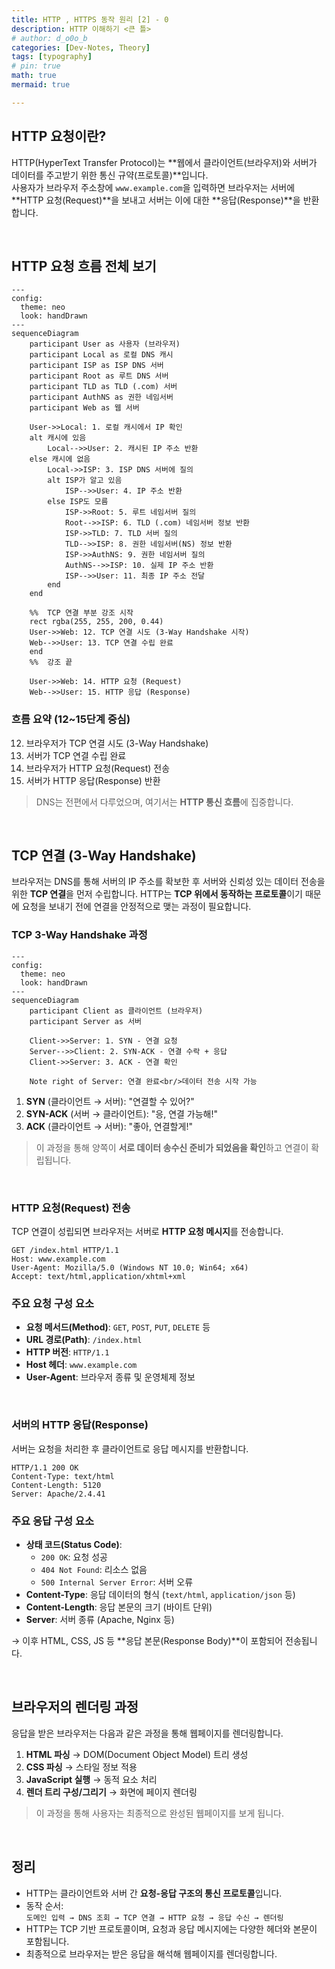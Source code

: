 ```yaml
---
title: HTTP , HTTPS 동작 원리 [2] - 0
description: HTTP 이해하기 <큰 틀>
# author: d_o0o_b
categories: [Dev-Notes, Theory]
tags: [typography]
# pin: true
math: true
mermaid: true

---
```


## HTTP 요청이란?
HTTP(HyperText Transfer Protocol)는 **웹에서 클라이언트(브라우저)와 서버가 데이터를 주고받기 위한 통신 규약(프로토콜)**입니다.  
사용자가 브라우저 주소창에 `www.example.com`을 입력하면 브라우저는 서버에 **HTTP 요청(Request)**을 보내고 서버는 이에 대한 **응답(Response)**을 반환합니다.


<br/>

## HTTP 요청 흐름 전체 보기
```mermaid
---
config:
  theme: neo
  look: handDrawn
---
sequenceDiagram
    participant User as 사용자 (브라우저)
    participant Local as 로컬 DNS 캐시
    participant ISP as ISP DNS 서버
    participant Root as 루트 DNS 서버
    participant TLD as TLD (.com) 서버
    participant AuthNS as 권한 네임서버
    participant Web as 웹 서버

    User->>Local: 1. 로컬 캐시에서 IP 확인
    alt 캐시에 있음
        Local-->>User: 2. 캐시된 IP 주소 반환
    else 캐시에 없음
        Local->>ISP: 3. ISP DNS 서버에 질의
        alt ISP가 알고 있음
            ISP-->>User: 4. IP 주소 반환
        else ISP도 모름
            ISP->>Root: 5. 루트 네임서버 질의
            Root-->>ISP: 6. TLD (.com) 네임서버 정보 반환
            ISP->>TLD: 7. TLD 서버 질의
            TLD-->>ISP: 8. 권한 네임서버(NS) 정보 반환
            ISP->>AuthNS: 9. 권한 네임서버 질의
            AuthNS-->>ISP: 10. 실제 IP 주소 반환
            ISP-->>User: 11. 최종 IP 주소 전달
        end
    end

    %%  TCP 연결 부분 강조 시작
    rect rgba(255, 255, 200, 0.44)
    User->>Web: 12. TCP 연결 시도 (3-Way Handshake 시작)
    Web-->>User: 13. TCP 연결 수립 완료
    end
    %%  강조 끝

    User->>Web: 14. HTTP 요청 (Request)
    Web-->>User: 15. HTTP 응답 (Response)

```

### 흐름 요약 (12~15단계 중심)
12. 브라우저가 TCP 연결 시도 (3-Way Handshake)
13. 서버가 TCP 연결 수립 완료
14. 브라우저가 HTTP 요청(Request) 전송
15. 서버가 HTTP 응답(Response) 반환

> DNS는 전편에서 다루었으며, 여기서는 **HTTP 통신 흐름**에 집중합니다.

<br/>

## TCP 연결 (3-Way Handshake)

브라우저는 DNS를 통해 서버의 IP 주소를 확보한 후 서버와 신뢰성 있는 데이터 전송을 위한 **TCP 연결**을 먼저 수립합니다.
HTTP는 **TCP 위에서 동작하는 프로토콜**이기 때문에 요청을 보내기 전에 연결을 안정적으로 맺는 과정이 필요합니다.


### TCP 3-Way Handshake 과정

```mermaid
---
config:
  theme: neo
  look: handDrawn
---
sequenceDiagram
    participant Client as 클라이언트 (브라우저)
    participant Server as 서버

    Client->>Server: 1. SYN - 연결 요청
    Server-->>Client: 2. SYN-ACK - 연결 수락 + 응답
    Client->>Server: 3. ACK - 연결 확인

    Note right of Server: 연결 완료<br/>데이터 전송 시작 가능
```

1. **SYN** (클라이언트 → 서버): "연결할 수 있어?"
2. **SYN-ACK** (서버 → 클라이언트): "응, 연결 가능해!"
3. **ACK** (클라이언트 → 서버): "좋아, 연결할게!"

> 이 과정을 통해 양쪽이 **서로 데이터 송수신 준비가 되었음을 확인**하고 연결이 확립됩니다.


<br/>

### HTTP 요청(Request) 전송
TCP 연결이 성립되면 브라우저는 서버로 **HTTP 요청 메시지**를 전송합니다.

```
GET /index.html HTTP/1.1
Host: www.example.com
User-Agent: Mozilla/5.0 (Windows NT 10.0; Win64; x64)
Accept: text/html,application/xhtml+xml
```

### 주요 요청 구성 요소
- **요청 메서드(Method)**: `GET`, `POST`, `PUT`, `DELETE` 등  
- **URL 경로(Path)**: `/index.html`  
- **HTTP 버전**: `HTTP/1.1`  
- **Host 헤더**: `www.example.com`  
- **User-Agent**: 브라우저 종류 및 운영체제 정보  


<br/>


### 서버의 HTTP 응답(Response)
서버는 요청을 처리한 후 클라이언트로 응답 메시지를 반환합니다.

```
HTTP/1.1 200 OK
Content-Type: text/html
Content-Length: 5120
Server: Apache/2.4.41
```

### 주요 응답 구성 요소

- **상태 코드(Status Code)**:  
  - `200 OK`: 요청 성공  
  - `404 Not Found`: 리소스 없음  
  - `500 Internal Server Error`: 서버 오류  
- **Content-Type**: 응답 데이터의 형식 (`text/html`, `application/json` 등)  
- **Content-Length**: 응답 본문의 크기 (바이트 단위)  
- **Server**: 서버 종류 (Apache, Nginx 등)  

→ 이후 HTML, CSS, JS 등 **응답 본문(Response Body)**이 포함되어 전송됩니다.


<br/>


## 브라우저의 렌더링 과정
응답을 받은 브라우저는 다음과 같은 과정을 통해 웹페이지를 렌더링합니다.

1. **HTML 파싱** → DOM(Document Object Model) 트리 생성  
2. **CSS 파싱** → 스타일 정보 적용  
3. **JavaScript 실행** → 동적 요소 처리  
4. **렌더 트리 구성/그리기** → 화면에 페이지 렌더링

> 이 과정을 통해 사용자는 최종적으로 완성된 웹페이지를 보게 됩니다.

<br/>



## 정리
- HTTP는 클라이언트와 서버 간 **요청-응답 구조의 통신 프로토콜**입니다.
- 동작 순서:  
  `도메인 입력 → DNS 조회 → TCP 연결 → HTTP 요청 → 응답 수신 → 렌더링`
- HTTP는 TCP 기반 프로토콜이며, 요청과 응답 메시지에는 다양한 헤더와 본문이 포함됩니다.
- 최종적으로 브라우저는 받은 응답을 해석해 웹페이지를 렌더링합니다.

